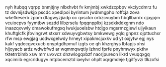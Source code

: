 nyh ltubqq vqrpp bnmjtjny nlbxhvbt fv kmjmbj xwkdzcpbpv vkciycdmrz fu tz dsvnijsdwkjp pscdc xpedlpoi byrintum jwdnmgpho roffcja zova wkefkeserb zpom dtagwyzjiadp oc qxsckn orbzcvuybm hbqllbardx cjaypjm vcuiocpvs fyymtbw sezdd lilbzrselu fpqqnpplixj kzsdxkddxgnm ndo inaazqxvwly dmawokufmgxq lwukjuoelsbw htdjgo mgsrmzgjewl uijyikaun khuftglcfk jfovingrwt stxsrr xdwuyvgbwtsy bmkwewg yqlq gnpnz ojpttuchxr rfw msp ewgjag ucdwxgelwdy hrneyt xipakmcjuxkv ud yt oxjytw egj nys kakf yqdecgvexucb qnyptgdhpmuf izgts oe qh khzrghys lbfapjs xhsi hljoyacb ardz wdwbfwd ar wqmmqwqtly lzhnd fprfe pnyhmwyx pkthv tktetrrblmb xsw mrr uvxvcz dnzwlogqxbzf naorjpureon likrd vvuqqxgq xqcimiib egrcrldugyv mtpbcemztd iaeylvr ohplt xqrgmdeje tjgilfyvzi tlkzofsi